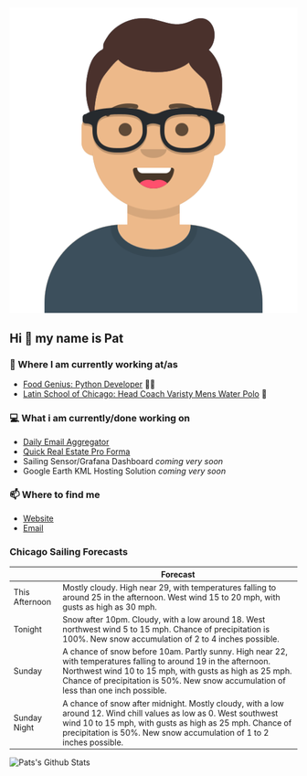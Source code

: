 [![Social banner for p-j-falconer](https://raw.githubusercontent.com/P-J-FALCONER/P-J-FALCONER/master/assets/avataaars.svg)](https://patfalconer.com/)
## Hi :wave: my name is Pat

### 💼 Where I am currently working at/as
- [Food Genius: Python Developer](https://getfoodgenius.com/) 🍔🐍
- [Latin School of Chicago: Head Coach Varisty Mens Water Polo](https://www.latinschool.org/) 🤽


### 💻 What i am currently/done working on
 - [Daily Email Aggregator](https://github.com/P-J-FALCONER/dott_daily_mail)
 - [Quick Real Estate Pro Forma](https://github.com/P-J-FALCONER/henry)
 - Sailing Sensor/Grafana Dashboard *coming very soon*
 - Google Earth KML Hosting Solution *coming very soon*

### 📫 Where to find me
 - [Website](https://patfalconer.com/)
 - [Email](mailto:patrick.j.falconer@gmail.com)


### Chicago Sailing Forecasts
|   | Forecast  |
|---|---|
| This Afternoon | Mostly cloudy. High near 29, with temperatures falling to around 25 in the afternoon. West wind 15 to 20 mph, with gusts as high as 30 mph. |
| Tonight | Snow after 10pm. Cloudy, with a low around 18. West northwest wind 5 to 15 mph. Chance of precipitation is 100%. New snow accumulation of 2 to 4 inches possible. |
| Sunday | A chance of snow before 10am. Partly sunny. High near 22, with temperatures falling to around 19 in the afternoon. Northwest wind 10 to 15 mph, with gusts as high as 25 mph. Chance of precipitation is 50%. New snow accumulation of less than one inch possible. |
| Sunday Night | A chance of snow after midnight. Mostly cloudy, with a low around 12. Wind chill values as low as 0. West southwest wind 10 to 15 mph, with gusts as high as 25 mph. Chance of precipitation is 50%. New snow accumulation of 1 to 2 inches possible. |

![Pats's Github Stats](https://github-readme-stats.vercel.app/api?username=p-j-falconer&show_icons=true&theme=radical)
